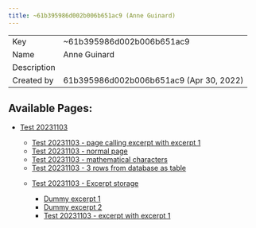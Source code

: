 ```yaml
---
title: ~61b395986d002b006b651ac9 (Anne Guinard)
---
```


|             |                                         |
|-------------|-----------------------------------------|
| Key         | ~61b395986d002b006b651ac9               |
| Name        | Anne Guinard                            |
| Description |                                         |
| Created by  | 61b395986d002b006b651ac9 (Apr 30, 2022) |


## Available Pages:

- [Test 20231103](../documentation/Test-20231103_3592290703)
  - [Test 20231103 - page calling excerpt with excerpt
    1](../documentation/Test-20231103---page-calling-excerpt-with-excerpt-1_3592290628)

  <!-- -->

  - [Test 20231103 - normal
    page](../documentation/Test-20231103---normal-page_3592683533)

  <!-- -->

  - [Test 20231103 - mathematical
    characters](../documentation/Test-20231103---mathematical-characters_3592257815)

  <!-- -->

  - [Test 20231103 - 3 rows from database as
    table](../documentation/Test-20231103---3-rows-from-database-as-table_3592257840)

  <!-- -->

  - [Test 20231103 - Excerpt
    storage](../documentation/Test-20231103---Excerpt-storage_3592290649)
    - [Dummy excerpt 1](../documentation/Dummy-excerpt-1_3592683574)

    <!-- -->

    - [Dummy excerpt 2](../documentation/Dummy-excerpt-2_3592781866)

    <!-- -->

    - [Test 20231103 - excerpt with excerpt
      1](../documentation/Test-20231103---excerpt-with-excerpt-1_3592781825)
